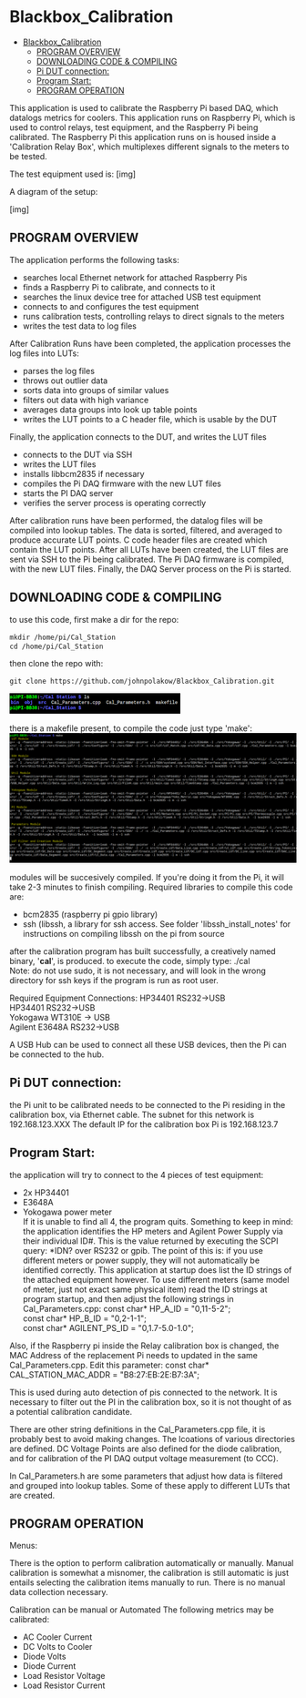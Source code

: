 # Blackbox_Calibration

- [Blackbox_Calibration](#blackbox_calibration)
  - [PROGRAM OVERVIEW](#program-overview)
  - [DOWNLOADING CODE & COMPILING](#downloading-code--compiling)
  - [Pi DUT connection:](#pi-dut-connection)
  - [Program Start:](#program-start)
  - [PROGRAM OPERATION](#program-operation)

This application is used to calibrate the Raspberry Pi based DAQ, which datalogs metrics for coolers. This application runs on Raspberry Pi, which is used to control relays, test equipment, and the Raspberry Pi being calibrated. The Raspberry Pi this application runs on is housed inside a 'Calibration Relay Box', which multiplexes different signals to the meters to be tested. 

The test equipment used is:
[img]




A diagram of the setup:

[img]


## PROGRAM OVERVIEW

The application performs the following tasks:
  - searches local Ethernet network for attached Raspberry Pis
  - finds a Raspberry Pi to calibrate, and connects to it
  - searches the linux device tree for attached USB test equipment
  - connects to and configures the test equipment
  - runs calibration tests, controlling relays to direct signals to the meters
  - writes the test data to log files
  
After Calibration Runs have been completed, the application processes the log files into LUTs:
  - parses the log files
  - throws out outlier data
  - sorts data into groups of similar values
  - filters out data with high variance
  - averages data groups into look up table points
  - writes the LUT points to a C header file, which is usable by the DUT

Finally, the application connects to the DUT, and writes the LUT files
 - connects to the DUT via SSH
 - writes the LUT files
 - installs libbcm2835 if necessary
 - compiles the Pi DAQ firmware with the new LUT files
 - starts the PI DAQ server
 - verifies the server process is operating correctly

  
After calibration runs have been performed, the datalog files will be compiled into lookup tables. The data is sorted, filtered, and averaged to produce accurate LUT points. C code header files are created which contain the LUT points. After all LUTs have been created, the LUT files are sent via SSH to the Pi being calibrated. 
The Pi DAQ firmware is compiled, with the new LUT files. Finally, the DAQ Server process on the Pi is started.

## DOWNLOADING CODE & COMPILING
to use this code, first make a dir for the repo:
```
mkdir /home/pi/Cal_Station  
cd /home/pi/Cal_Station  
```
then clone the repo with:  
```
git clone https://github.com/johnpolakow/Blackbox_Calibration.git  
```

![plot](./md/compile/compile01.png)

there is a makefile present, to compile the code just type 'make':  
![plot](./md/compile/compile02.png)


modules will be succesively compiled. If you're doing it from the Pi, it will take 2-3 minutes to finish compiling. Required libraries to compile this code are:
   - bcm2835 (raspberry pi gpio library)
   - ssh (libssh, a library for ssh access. See folder 'libssh_install_notes' for instructions on compiling libssh on the pi from source

after the calibration program has built successfully, a creatively named binary, '**cal**', is produced. 
to execute the code, simply type: ./cal  
Note: do not use sudo, it is not necessary, and will look in the wrong directory for ssh keys if the program is run as root user.

Required Equipment Connections:
  HP34401  RS232->USB  
  HP34401  RS232->USB  
  Yokogawa WT310E -> USB  
  Agilent E3648A RS232->USB  
  

A USB Hub can be used to connect all these USB devices, then the Pi can be connected to the hub.

## Pi DUT connection:
the Pi unit to be calibrated needs to be connected to the Pi residing in the calibration box, via Ethernet cable. The subnet for this network is 192.168.123.XXX
The default IP for the calibration box Pi is 192.168.123.7

## Program Start:
the application will try to connect to the 4 pieces of test equipment:
   - 2x HP34401  
   - E3648A  
   - Yokogawa power meter  
If it is unable to find all 4, the program quits. Something to keep in mind:
the application identifies the HP meters and Agilent Power Supply via their individual ID#. This is the value returned by executing the SCPI query: \*IDN?
over RS232 or gpib. The point of this is: if you use different meters or power supply, they will not automatically be identified correctly. This application at startup does list the ID strings of the attached equipment however. To use different meters (same model of meter, just not exact same physical item) read the ID strings at program startup, and then adjust the following strings in Cal_Parameters.cpp:
const char* HP_A_ID = "0,11-5-2";  
const char* HP_B_ID = "0,2-1-1";  
const char* AGILENT_PS_ID = "0,1.7-5.0-1.0";  

Also, if the Raspberry pi inside the Relay calibration box is changed, the MAC Address of the replacement Pi needs to updated in the same Cal_Parameters.cpp. Edit this parameter:
const char* CAL_STATION_MAC_ADDR = "B8:27:EB:2E:B7:3A";  

This is used during auto detection of pis connected to the network. It is necessary to filter out the PI in the calibration box, so it is not thought of as a potential calibration candidate.

There are other string definitions in the Cal_Parameters.cpp file, it is probably best to avoid making changes. The lcoations of various directories are defined.
DC Voltage Points are also defined for the diode calibration, and for calibration of the PI DAQ output voltage measurement (to CCC).

In Cal_Parameters.h are some parameters that adjust how data is filtered and grouped into lookup tables. Some of these apply to different LUTs that are created. 

## PROGRAM OPERATION

Menus:

There is the option to perform calibration automatically or manually. Manual calibration is somewhat a misnomer, the calibration is still automatic is just entails selecting the calibration items manually to run. There is no manual data collection necessary. 






Calibration can be manual or Automated
The following metrics may be calibrated:
  - AC Cooler Current
  - DC Volts to Cooler
  - Diode Volts
  - Diode Current
  - Load Resistor Voltage
  - Load Resistor Current